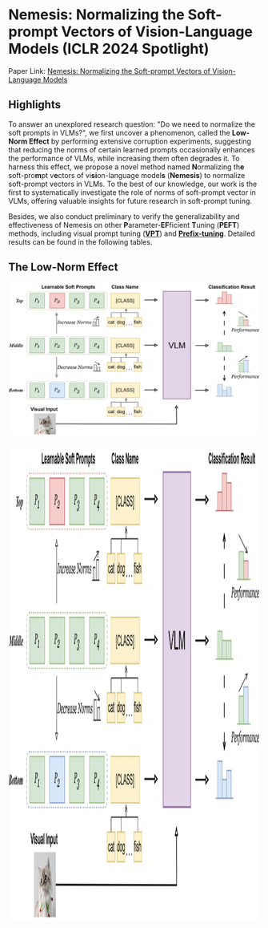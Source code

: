 # Nemesis: Normalizing the Soft-prompt Vectors of Vision-Language Models (ICLR 2024 Spotlight)

Paper Link: [Nemesis: Normalizing the Soft-prompt Vectors of Vision-Language Models](https://openreview.net/pdf?id=zmJDzPh1Dm)

## Highlights

To answer an unexplored research question: "Do we need to normalize the soft prompts in VLMs?", 
we first uncover a phenomenon, called the **Low-Norm Effect** by performing extensive corruption experiments,
suggesting that reducing the norms of certain learned prompts occasionally enhances the performance of VLMs,
while increasing them often degrades it.
To harness this effect, we propose a novel method named **N**ormalizing th**e** soft-pro**m**pt v**e**ctors of vi**si**on-language model**s** (**Nemesis**) to normalize soft-prompt vectors in VLMs. 
To the best of our knowledge, our work is the first to systematically investigate the role of norms of soft-prompt vector in VLMs,
offering valuable insights for future research in soft-prompt tuning.

Besides, we also conduct preliminary to verify the generalizability and effectiveness of Nemesis on other **P**arameter-**EF**ficient **T**uning (**PEFT**) methods,
including visual prompt tuning ([**VPT**](https://github.com/KMnP/vpt)) and [**Prefix-tuning**](https://github.com/XiangLi1999/PrefixTuning). 
Detailed results can be found in the following tables.

## The Low-Norm Effect
![Diagram of the Low-Norm Effect](./figures/low_norm_effect.jpg)

 <img src="./figures/low_norm_effect.jpg" style="text-align: left" width = "1520" height = "952" alt="Diagram of the Low-Norm Effect">





[//]: # ()
[//]: # (This repo contains the codebase of a series of research projects focused on adapting vision-language models like [CLIP]&#40;https://arxiv.org/abs/2103.00020&#41; to downstream datasets via *prompt learning*:)

[//]: # ()
[//]: # (* [Conditional Prompt Learning for Vision-Language Models]&#40;https://arxiv.org/abs/2203.05557&#41;, in CVPR, 2022.)

[//]: # (* [Learning to Prompt for Vision-Language Models]&#40;https://arxiv.org/abs/2109.01134&#41;, IJCV, 2022.)

[//]: # ()
[//]: # (## Updates)

[//]: # ()
[//]: # (- **07.10.2022**: Just added to both [CoOp]&#40;https://arxiv.org/abs/2109.01134&#41; and [CoCoOp]&#40;https://arxiv.org/abs/2203.05557&#41; &#40;in their appendices&#41; the results on the newly proposed DOSCO &#40;DOmain Shift in COntext&#41; benchmark, which focuses on contextual domain shift and covers a diverse set of classification problems. &#40;The paper about DOSCO is [here]&#40;https://arxiv.org/abs/2209.07521&#41; and the code for running CoOp/CoCoOp on DOSCO is [here]&#40;https://github.com/KaiyangZhou/on-device-dg&#41;.&#41;)

[//]: # ()
[//]: # (- **17.09.2022**: [Call for Papers]&#40;https://kaiyangzhou.github.io/assets/cfp_ijcv_lvms.html&#41;: IJCV Special Issue on *The Promises and Dangers of Large Vision Models*.)

[//]: # ()
[//]: # (- **16.07.2022**: CoOp has been accepted to IJCV for publication!)

[//]: # ()
[//]: # (- **10.06.2022**: Our latest work, [Neural Prompt Search]&#40;https://arxiv.org/abs/2206.04673&#41;, has just been released on arxiv. It provides a novel perspective for fine-tuning large vision models like [ViT]&#40;https://arxiv.org/abs/2010.11929&#41;, so please check it out if you're interested in parameter-efficient fine-tuning/transfer learning. The code is also made public [here]&#40;https://github.com/Davidzhangyuanhan/NOAH&#41;.)

[//]: # ()
[//]: # (- **08.06.2022**: If you're looking for the code to draw the few-shot performance curves &#40;like the ones we show in the CoOp's paper&#41;, see `draw_curves.py`.)

[//]: # ()
[//]: # (- **09.04.2022**: The pre-trained weights of CoOp on ImageNet are released [here]&#40;#pre-trained-models&#41;.)

[//]: # ()
[//]: # (- **11.03.2022**: The code of our CVPR'22 paper, "[Conditional Prompt Learning for Vision-Language Models]&#40;https://arxiv.org/abs/2203.05557&#41;," is released.)

[//]: # ()
[//]: # (- **15.10.2021**: We find that the `best_val` model and the `last_step` model achieve similar performance, so we set `TEST.FINAL_MODEL = "last_step"` for all datasets to save training time. Why we used `best_val`: the &#40;[tiny]&#40;https://github.com/KaiyangZhou/CoOp/blob/main/datasets/oxford_pets.py#L32&#41;&#41; validation set was designed for the linear probe approach, which requires extensive tuning for its hyperparameters, so we used the `best_val` model for CoOp as well for fair comparison &#40;in this way, both approaches have access to the validation set&#41;.)

[//]: # ()
[//]: # (- **09.10.2021**: Important changes are made to Dassl's transforms.py. Please pull the latest commits from https://github.com/KaiyangZhou/Dassl.pytorch and this repo to make sure the code works properly. In particular, 1&#41; `center_crop` now becomes a default transform in testing &#40;applied after resizing the smaller edge to a certain size to keep the image aspect ratio&#41;, and 2&#41; for training, `Resize&#40;cfg.INPUT.SIZE&#41;` is deactivated when `random_crop` or `random_resized_crop` is used. Please read this [issue]&#40;https://github.com/KaiyangZhou/CoOp/issues/8&#41; on how these changes might affect the performance.)

[//]: # ()
[//]: # (- **18.09.2021**: We have fixed an error in Dassl which could cause a training data loader to have zero length &#40;so no training will be performed&#41; when the dataset size is smaller than the batch size &#40;due to `drop_last=True`&#41;. Please pull the latest commit for Dassl &#40;>= `8eecc3c`&#41;. This error led to lower results for CoOp in EuroSAT's 1- and 2-shot settings &#40;others are all correct&#41;. We will update the paper on arxiv to fix this error.)

[//]: # ()
[//]: # (## How to Install)

[//]: # (This code is built on top of the awesome toolbox [Dassl.pytorch]&#40;https://github.com/KaiyangZhou/Dassl.pytorch&#41; so you need to install the `dassl` environment first. Simply follow the instructions described [here]&#40;https://github.com/KaiyangZhou/Dassl.pytorch#installation&#41; to install `dassl` as well as PyTorch. After that, run `pip install -r requirements.txt` under `CoOp/` to install a few more packages required by [CLIP]&#40;https://github.com/openai/CLIP&#41; &#40;this should be done when `dassl` is activated&#41;. Then, you are ready to go.)

[//]: # ()
[//]: # (Follow [DATASETS.md]&#40;DATASETS.md&#41; to install the datasets.)

[//]: # ()
[//]: # (## How to Run)

[//]: # ()
[//]: # (Click a paper below to see the detailed instructions on how to run the code to reproduce the results.)

[//]: # ()
[//]: # (* [Learning to Prompt for Vision-Language Models]&#40;COOP.md&#41;)

[//]: # (* [Conditional Prompt Learning for Vision-Language Models]&#40;COCOOP.md&#41;)

[//]: # ()
[//]: # (## Models and Results)

[//]: # ()
[//]: # (- The pre-trained weights of CoOp &#40;both M=16 & M=4&#41; on ImageNet based on RN50, RN101, ViT-B/16 and ViT-B/32 can be downloaded altogether via this [link]&#40;https://drive.google.com/file/d/18ypxfd82RR0pizc5MM1ZWDYDk4j0BtPF/view?usp=sharing&#41;. The weights can be used to reproduce the results in Table 1 of CoOp's paper &#40;i.e., the results on ImageNet and its four variants with domain shift&#41;. To load the weights and run the evaluation code, you will need to specify `--model-dir` and `--load-epoch` &#40;see this [script]&#40;https://github.com/KaiyangZhou/CoOp/blob/main/scripts/eval.sh&#41; for example&#41;.)

[//]: # (- The raw numerical results can be found at this [google drive link]&#40;https://docs.google.com/spreadsheets/d/12_kaFdD0nct9aUIrDoreY0qDunQ9q9tv/edit?usp=sharing&ouid=100312610418109826457&rtpof=true&sd=true&#41;.)

[//]: # ()
[//]: # (## Citation)

[//]: # (If you use this code in your research, please kindly cite the following papers)

[//]: # ()
[//]: # (```bash)

[//]: # (@inproceedings{zhou2022cocoop,)

[//]: # (    title={Conditional Prompt Learning for Vision-Language Models},)

[//]: # (    author={Zhou, Kaiyang and Yang, Jingkang and Loy, Chen Change and Liu, Ziwei},)

[//]: # (    booktitle={IEEE/CVF Conference on Computer Vision and Pattern Recognition &#40;CVPR&#41;},)

[//]: # (    year={2022})

[//]: # (})

[//]: # ()
[//]: # (@article{zhou2022coop,)

[//]: # (    title={Learning to Prompt for Vision-Language Models},)

[//]: # (    author={Zhou, Kaiyang and Yang, Jingkang and Loy, Chen Change and Liu, Ziwei},)

[//]: # (    journal={International Journal of Computer Vision &#40;IJCV&#41;},)

[//]: # (    year={2022})

[//]: # (})

[//]: # (```)
